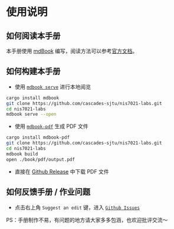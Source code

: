 # 使用说明

## 如何阅读本手册

本手册使用 [mdBook](https://rust-lang.github.io/mdBook/index.html) 编写，阅读方法可以参考[官方文档](https://rust-lang.github.io/mdBook/guide/reading.html)。

## 如何构建本手册

- 使用 [`mdbook serve`](https://rust-lang.github.io/mdBook/cli/serve.html) 进行本地阅览

```bash
cargo install mdbook
git clone https://github.com/cascades-sjtu/nis7021-labs.git
cd nis7021-labs
mdbook serve --open
```

- 使用 [`mdbook-pdf`](https://github.com/HollowMan6/mdbook-pdf/) 生成 PDF 文件

```bash
cargo install mdbook-pdf
git clone https://github.com/cascades-sjtu/nis7021-labs.git
cd nis7021-labs
mdbook build
open ./book/pdf/output.pdf
```

- 直接在 [Github Release](https://github.com/cascades-sjtu/nis7021-labs/releases) 中下载 PDF 文件

## 如何反馈手册 / 作业问题

- 点击右上角 `Suggest an edit` 键，进入 [`Github Issues`](https://github.com/cascades-sjtu/nis7021-labs/issues/new/choose)

PS：手册制作不易，有问题的地方请大家多多包涵，也欢迎批评交流～
